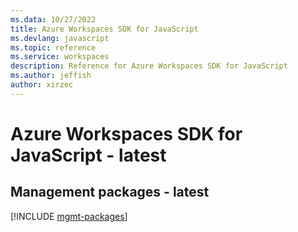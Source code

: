 ```yaml
---
ms.data: 10/27/2022
title: Azure Workspaces SDK for JavaScript
ms.devlang: javascript
ms.topic: reference
ms.service: workspaces
description: Reference for Azure Workspaces SDK for JavaScript
ms.author: jeffish
author: xirzec
---
```

# Azure Workspaces SDK for JavaScript - latest

## Management packages - latest
[!INCLUDE [mgmt-packages](workspaces-mgmt-index.md)]